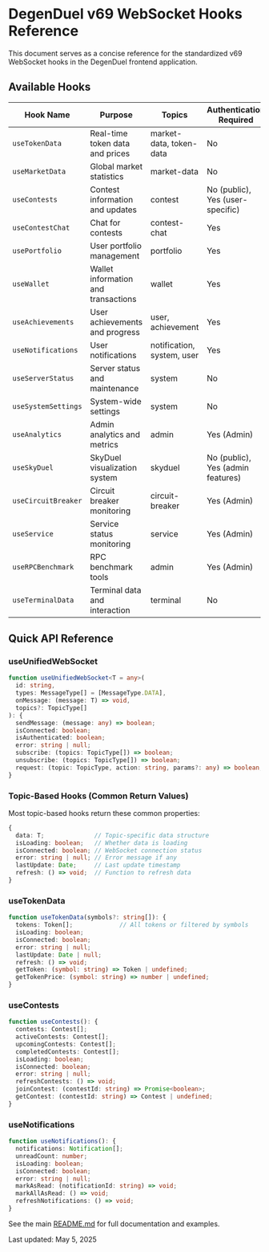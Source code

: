 # DegenDuel v69 WebSocket Hooks Reference

This document serves as a concise reference for the standardized v69 WebSocket hooks in the DegenDuel frontend application.

## Available Hooks

| Hook Name | Purpose | Topics | Authentication Required |
|-----------|---------|--------|-------------------------|
| `useTokenData` | Real-time token data and prices | market-data, token-data | No |
| `useMarketData` | Global market statistics | market-data | No |
| `useContests` | Contest information and updates | contest | No (public), Yes (user-specific) |
| `useContestChat` | Chat for contests | contest-chat | Yes |
| `usePortfolio` | User portfolio management | portfolio | Yes |
| `useWallet` | Wallet information and transactions | wallet | Yes |
| `useAchievements` | User achievements and progress | user, achievement | Yes |
| `useNotifications` | User notifications | notification, system, user | Yes |
| `useServerStatus` | Server status and maintenance | system | No |
| `useSystemSettings` | System-wide settings | system | No |
| `useAnalytics` | Admin analytics and metrics | admin | Yes (Admin) |
| `useSkyDuel` | SkyDuel visualization system | skyduel | No (public), Yes (admin features) |
| `useCircuitBreaker` | Circuit breaker monitoring | circuit-breaker | Yes (Admin) |
| `useService` | Service status monitoring | service | Yes (Admin) |
| `useRPCBenchmark` | RPC benchmark tools | admin | Yes (Admin) |
| `useTerminalData` | Terminal data and interaction | terminal | No |

## Quick API Reference

### useUnifiedWebSocket

```typescript
function useUnifiedWebSocket<T = any>(
  id: string,
  types: MessageType[] = [MessageType.DATA],
  onMessage: (message: T) => void,
  topics?: TopicType[]
): {
  sendMessage: (message: any) => boolean;
  isConnected: boolean;
  isAuthenticated: boolean;
  error: string | null;
  subscribe: (topics: TopicType[]) => boolean;
  unsubscribe: (topics: TopicType[]) => boolean;
  request: (topic: TopicType, action: string, params?: any) => boolean;
}
```

### Topic-Based Hooks (Common Return Values)

Most topic-based hooks return these common properties:

```typescript
{
  data: T;              // Topic-specific data structure
  isLoading: boolean;   // Whether data is loading
  isConnected: boolean; // WebSocket connection status
  error: string | null; // Error message if any
  lastUpdate: Date;     // Last update timestamp
  refresh: () => void;  // Function to refresh data
}
```

### useTokenData

```typescript
function useTokenData(symbols?: string[]): {
  tokens: Token[];             // All tokens or filtered by symbols
  isLoading: boolean;
  isConnected: boolean;
  error: string | null;
  lastUpdate: Date | null;
  refresh: () => void;
  getToken: (symbol: string) => Token | undefined;
  getTokenPrice: (symbol: string) => number | undefined;
}
```

### useContests

```typescript
function useContests(): {
  contests: Contest[];
  activeContests: Contest[];
  upcomingContests: Contest[];
  completedContests: Contest[];
  isLoading: boolean;
  isConnected: boolean;
  error: string | null;
  refreshContests: () => void;
  joinContest: (contestId: string) => Promise<boolean>;
  getContest: (contestId: string) => Contest | undefined;
}
```

### useNotifications

```typescript
function useNotifications(): {
  notifications: Notification[];
  unreadCount: number;
  isLoading: boolean;
  isConnected: boolean;
  error: string | null;
  markAsRead: (notificationId: string) => void;
  markAllAsRead: () => void;
  refreshNotifications: () => void;
}
```

See the main [README.md](./README.md) for full documentation and examples.

Last updated: May 5, 2025